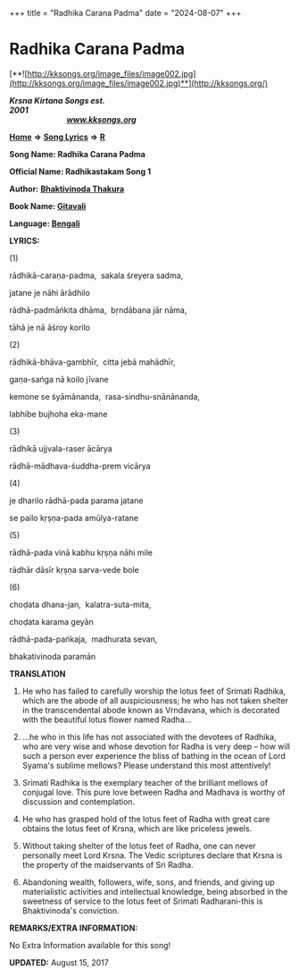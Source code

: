 +++
title = "Radhika Carana Padma"
date = "2024-08-07"
+++

# Radhika Carana Padma
[**![http://kksongs.org/image_files/image002.jpg](http://kksongs.org/image_files/image002.jpg)**](http://kksongs.org/)

**_Krsna Kirtana Songs est. 2001_**                                                                                                                                                 **_www.kksongs.org_**

**[Home](http://kksongs.org/)** **⇒** **[Song Lyrics](http://kksongs.org/lyrics.html)** **⇒** **[R](http://kksongs.org/songs/song_r.html)**

**Song Name: Radhika Carana Padma**

**Official Name: Radhikastakam Song 1**

**Author:** [**Bhaktivinoda Thakura**](http://kksongs.org/authors/list/bhaktivinoda.html)

**Book Name: [Gitavali](http://kksongs.org/authors/literature/gitavali.html)**

**Language: [Bengali](http://kksongs.org/language/list/bengali.html)**

**LYRICS:**

(1)

rādhikā-caraṇa-padma,  sakala śreyera sadma,

jatane je nāhi ārādhilo

rādhā-padmāńkita dhāma,  bṛndābana jār nāma,

tāhā je nā āśroy korilo

(2)

rādhikā-bhāva-gambhīr,  citta jebā mahādhīr,

gaṇa-sańga nā koilo jīvane

kemone se śyāmānanda,  rasa-sindhu-snānānanda,

labhibe bujhoha eka-mane

(3)

rādhikā ujjvala-raser ācārya

rādhā-mādhava-śuddha-prem vicārya

(4)

je dharilo rādhā-pada parama jatane

se pailo kṛṣṇa-pada amūlya-ratane

(5)

rādhā-pada vinā kabhu kṛṣṇa nāhi mile

rādhār dāsīr kṛṣṇa sarva-vede bole

(6)

choḍata dhana-jan,  kalatra-suta-mita,

choḍata karama geyān

rādhā-pada-pańkaja,  madhurata sevan,

bhakativinoda paramān

**TRANSLATION**

1) He who has failed to carefully worship the lotus feet of Srimati Radhika, which are the abode of all auspiciousness; he who has not taken shelter in the transcendental abode known as Vrndavana, which is decorated with the beautiful lotus flower named Radha...

2) ...he who in this life has not associated with the devotees of Radhika, who are very wise and whose devotion for Radha is very deep – how will such a person ever experience the bliss of bathing in the ocean of Lord Syama's sublime mellows? Please understand this most attentively!

3) Srimati Radhika is the exemplary teacher of the brilliant mellows of conjugal love. This pure love between Radha and Madhava is worthy of discussion and contemplation.

4) He who has grasped hold of the lotus feet of Radha with great care obtains the lotus feet of Krsna, which are like priceless jewels.

5) Without taking shelter of the lotus feet of Radha, one can never personally meet Lord Krsna. The Vedic scriptures declare that Krsna is the property of the maidservants of Sri Radha.

6) Abandoning wealth, followers, wife, sons, and friends, and giving up materialistic activities and intellectual knowledge, being absorbed in the sweetness of service to the lotus feet of Srimati Radharani-this is Bhaktivinoda's conviction.

**REMARKS/EXTRA INFORMATION:**

No Extra Information available for this song!

**UPDATED:** August 15, 2017